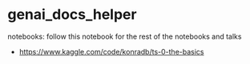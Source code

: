 # genai_docs_helper

notebooks: follow this notebook for the rest of the notebooks and talks 
- https://www.kaggle.com/code/konradb/ts-0-the-basics